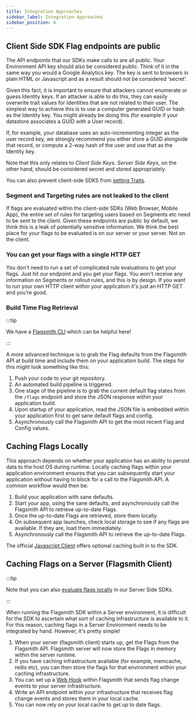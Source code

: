 ```yaml
---
title: Integration Approaches
sidebar_label: Integration Approaches
sidebar_position: 6
---
```


## Client Side SDK Flag endpoints are public

The API endpoints that our SDKs make calls to are all public. Your Environment API key should also be considered public. Think of it in the same way you would a Google Analytics key. The key is sent to browsers in plain HTML or Javascript and as a result should not be considered 'secret'.

Given this fact, it is important to ensure that attackers cannot enumerate or guess Identity keys. If an attacker is able to do this, they can easily overwrite trait values for Identities that are not related to their user. The simplest way to achieve this is to use a computer generated GUID or hash as the Identity key. You might already be doing this (for example if your datastore associates a GUID with a User record).

If, for example, your database uses an auto-incrementing integer as the user record key, we strongly recommend you either store a GUID alongside that record, or compute a 2-way hash of the user and use that as the Identity key.

Note that this only relates to _Client Side Keys_. _Server Side Keys_, on the other hand, should be considered secret and stored appropriately.

You can also prevent client-side SDKS from [setting Traits](/administration-and-security/governance-and-compliance/security#preventing-client-sdks-from-setting-traits).

### Segment and Targeting rules are not leaked to the client

If flags are evaluated within the client-side SDKs (Web Browser, Mobile App), the entire set of rules for targeting users based on Segments etc need to be sent to the client. Given these endpoints are public by default, we think this is a leak of potentially sensitive information. We think the best place for your flags to be evaluated is on our server or your server. Not on the client.

### You can get your flags with a single HTTP GET

You don't need to run a set of complicated rule evaluations to get your flags. Just hit our endpoint and you get your flags. You won't receive any information on Segments or rollout rules, and this is by design. If you want to run your own HTTP client within your application it's just an HTTP GET and you're good.

### Build Time Flag Retrieval

:::tip

We have a [Flagsmith CLI](https://github.com/Flagsmith/flagsmith-cli) which can be helpful here!

:::

A more advanced technique is to grab the Flag defaults from the Flagsmith API at build time and include them on your application build. The steps for this might look something like this:

1. Push your code to your git repository.
2. An automated build pipeline is triggered.
3. One stage of the pipeline is to grab the current default flag states from the `/flags` endpoint and store the JSON response within your application build.
4. Upon startup of your application, read the JSON file is embedded within your application first to get sane default flags and config.
5. Asynchronously call the Flagsmith API to get the most recent Flag and Config values.

## Caching Flags Locally

This approach depends on whether your application has an ability to persist data to the host OS during runtime. Locally caching flags within your application environment ensures that you can subsequently start your application without having to block for a call to the Flagsmith API. A common workflow would then be:

1. Build your application with sane defaults.
2. Start your app, using the sane defaults, and asynchronously call the Flagsmith API to retrieve up-to-date Flags.
3. Once the up-to-date Flags are retrieved, store them locally.
4. On subsequent app launches, check local storage to see if any flags are available. If they are, load them immediately.
5. Asynchronously call the Flagsmith API to retrieve the up-to-date Flags.

The official [Javascript Client](/flagsmith-integration/client-side-sdks/javascript) offers optional caching built in to the SDK.

## Caching Flags on a Server (Flagsmith Client)

:::tip

Note that you can also [evaluate flags locally](/flagsmith-integration/integration-overview) in our Server Side SDKs.

:::

When running the Flagsmith SDK within a Server environment, it is difficult for the SDK to ascertain what sort of caching infrastructure is available to it. For this reason, caching flags in a Server Environment needs to be integrated by hand. However, it's pretty simple!

1. When your server (flagsmith client) starts up, get the Flags from the Flagsmith API. Flagsmith server will now store the Flags in memory within the server runtime.
2. If you have caching infrastructure available (for example, memcache, redis etc), you can then store the flags for that environment within your caching infrastructure.
3. You can set up a [Web Hook](/third-party-integrations/webhook) within Flagsmith that sends flag change events to your server infrastructure.
4. Write an API endpoint within your infrastructure that receives flag change events and stores them in your local cache.
5. You can now rely on your local cache to get up to date flags.
